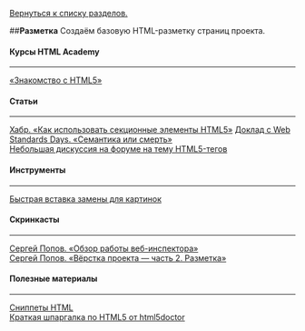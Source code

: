 [Вернуться к списку разделов.](../README.md)

##**Разметка**
Создаём базовую HTML-разметку страниц проекта.

#### Курсы HTML Academy
----------
[«Знакомство с HTML5»](https://htmlacademy.ru/courses/73)

#### Статьи
----------
[Хабр. «Как использовать секционные элементы HTML5»](http://habrahabr.ru/post/214407)
[Доклад с Web Standards Days. «Семантика или смерть»](https://events.yandex.ru/lib/talks/1520)<br>
[Небольшая дискуссия на форуме на тему HTML5-тегов](http://discuss.htmlacademy.ru/t/html5-tegi/2336)<br>

#### Инструменты
----------
[Быстрая вставка замены для картинок](https://placehold.it/)

#### Скринкасты
----------
[Сергей Попов. «Обзор работы веб-инспектора»](https://youtu.be/l3IeCrGNwbM)<br>
[Сергей Попов. «Вёрстка проекта — часть 2. Разметка»](https://youtu.be/vsHnPYJDBEU)<br>

#### Полезные материалы
----------
[Сниппеты HTML](https://css-tricks.com/snippets/html/)<br>
[Краткая шпаргалка по HTML5 от html5doctor](https://pp.vk.me/c310120/v310120418/da6c/E3052HIBVE4.jpg)
